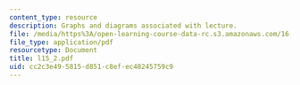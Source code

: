 ```yaml
---
content_type: resource
description: Graphs and diagrams associated with lecture.
file: /media/https%3A/open-learning-course-data-rc.s3.amazonaws.com/16-30-estimation-and-control-of-aerospace-systems-spring-2004/cc2c3e495815d851c8efec48245759c9_l15_2.pdf
file_type: application/pdf
resourcetype: Document
title: l15_2.pdf
uid: cc2c3e49-5815-d851-c8ef-ec48245759c9
---
```


